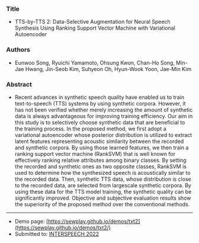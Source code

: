 
### Title
- TTS-by-TTS 2: Data-Selective Augmentation for Neural Speech Synthesis Using Ranking Support Vector Machine with Variational Autoencoder
### Authors
- Eunwoo Song, Ryuichi Yamamoto, Ohsung Kwon, Chan-Ho Song, Min-Jae Hwang, Jin-Seob Kim, Suhyeon Oh, Hyun-Wook Yoon, Jae-Min Kim
### Abstract
- Recent advances in synthetic speech quality have enabled us to train text-to-speech (TTS) systems by using synthetic corpora. However, it has not been verified whether merely increasing the amount of synthetic data is always advantageous for improving training efficiency. Our aim in this study is to selectively choose synthetic data that are beneficial to the training process. In the proposed method, we first adopt a variational autoencoder whose posterior distribution is utilized to extract latent features representing acoustic similarity between the recorded and synthetic corpora. By using those learned features, we then train a ranking support vector machine (RankSVM) that is well known for effectively ranking relative attributes among binary classes. By setting the recorded and synthetic ones as two opposite classes, RankSVM is used to determine how the synthesized speech is acoustically similar to the recorded data. Then, synthetic TTS data, whose distribution is close to the recorded data, are selected from largescale synthetic corpora. By using these data for the TTS model training, the synthetic quality can be significantly improved. Objective and subjective evaluation results show the superiority of the proposed method over the conventional methods.
---

- Demo page: [https://sewplay.github.io/demos/txt2](https://sewplay.github.io/demos/txt2/)
- Submitted to: [INTERSPEECH 2022](http://www.interspeech2022.org/)